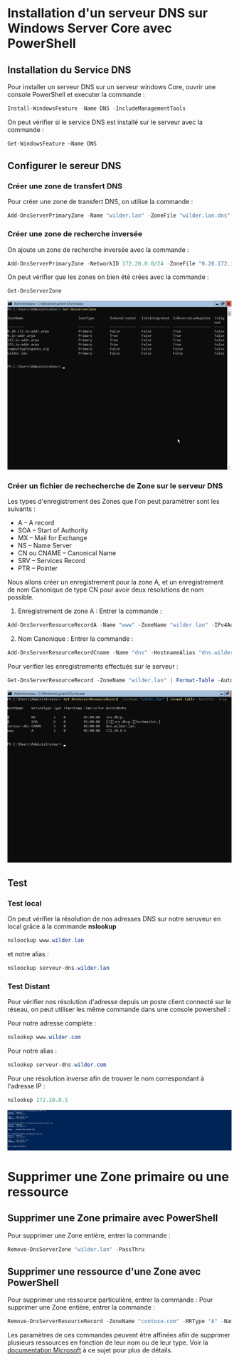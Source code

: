 # Installation d'un serveur DNS sur Windows Server Core avec PowerShell

## Installation du Service DNS
Pour installer un serveur DNS sur un serveur windows Core, ouvrir une console PowerShell et executer la commande :

```powershell
Install-WindowsFeature -Name DNS -IncludeManagementTools
```

On peut vérifier si le service DNS est installé sur le serveur avec la commande : 

```powershell
Get-WindowsFeature –Name DNS
```

## Configurer le sereur DNS

### Créer une zone de transfert DNS

Pour créer une zone de transfert DNS, on utilise la commande :

```powershell
Add-DnsServerPrimaryZone -Name "wilder.lan" -ZoneFile "wilder.lan.dns" -DynamicUpdate None -PassThru 
```

### Créer une zone de recherche inversée

On ajoute un zone de recherche inversée avec la commande :

```powershell
Add-DnsServerPrimaryZone -NetworkID 172.20.0.0/24 -ZoneFile "0.20.172.in-addr.arpa.dns" -DynamicUpdate None -PassThru 
```

On peut vérifier que les zones on bien été crées avec la commande :

```powershell
Get-DnsServerZone
```
![dns-serveur-zone](images/get-dns-serveur-zone.png)

### Créer un fichier de rechecherche de Zone sur le serveur DNS

Les types d'enregistrement des Zones que l'on peut paramètrer sont les suivants :
 
- A – A record
- SOA – Start of Authority
- MX – Mail for Exchange
- NS – Name Server
- CN ou CNAME – Canonical Name
- SRV – Services Record
- PTR – Pointer

Nous allons créer un enregistrement pour la zone A, et un enregistrement de nom Canonique de type CN pour avoir deux résolutions de nom possible.

1. Enregistrement de zone A :
Entrer la commande :
```powershell
Add-DnsServerResourceRecordA -Name "www" -ZoneName "wilder.lan" -IPv4Address "172.20.0.5" -TimeToLive 01:00:00 -CreatePtr -PassThru 
```

2. Nom Canonique :
Entrer la commande :
```powershell
Add-DnsServerResourceRecordCname -Name "dns" -HostnameAlias "dns.wilder.lan" -ZoneName "wilder.lan"
```

Pour verifier les enregistrements effectués sur le serveur :
```powershell
Get-DnsServerResourceRecord -ZoneName "wilder.lan" | Format-Table -AutoSize -Wrap
```
![enregistrement-zone](https://github.com/Tr3n4rT/wcs_network_quests/blob/main/Installation-serveur-DNS-windows/images/enregitrement-zone-verfi.png)

## Test 

### Test local
On peut vérifier la résolution de nos adresses DNS sur notre seruveur en local grâce à la commande __nslookup__

```powershell
nsloockup www.wilder.lan
```

et notre alias :

```powershell
nsloockup serveur-dns.wilder.lan
```

### Test Distant
Pour vérifier nos résolution d'adresse depuis un poste client connecté sur le réseau, on peut utiliser les même commande dans une console powershell :

Pour notre adresse complète :
```powershell
nslookup www.wilder.com
```

Pour notre alias :
```powershell
nslookup serveur-dns.wilder.com
```

Pour une résolution inverse afin de trouver le nom correspondant à l'adresse IP :
```powershell
nslookup 172.20.0.5
```

![dns-resolution-distant](images/verif-distant.png)

# Supprimer une Zone primaire ou une ressource

## Supprimer une Zone primaire avec PowerShell

Pour supprimer une Zone entière, entrer la commande :
```powershell
Remove-DnsServerZone "wilder.lan" -PassThru
```

## Supprimer une ressource d'une Zone avec PowerShell
Pour supprimer une ressource particulière, entrer la commande :
Pour supprimer une Zone entière, entrer la commande :

```powershell
Remove-DnsServerResourceRecord -ZoneName "contoso.com" -RRType "A" -Name "Host01" -RecordData "10.17.1.41"
```

Les paramètres de ces commandes peuvent être affinées afin de supprimer plusieurs ressources en fonction de leur nom ou de leur type. Voir la [documentation Microsoft](https://learn.microsoft.com/en-us/powershell/module/dnsserver/remove-dnsserverresourcerecord?view=windowsserver2025-ps) à ce sujet pour plus de détails.
